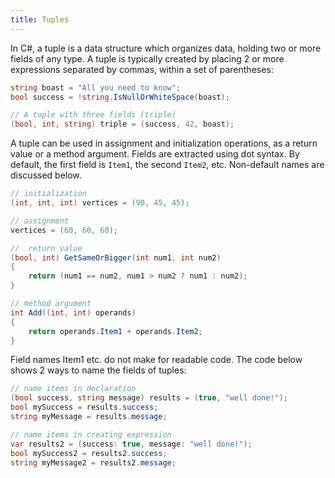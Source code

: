 ```yaml
---
title: Tuples
---
```


In C#, a tuple is a data structure which organizes data, holding two or more fields of any type. A tuple is typically created by placing 2 or more expressions separated by commas, within a set of parentheses:

```csharp
string boast = "All you need to know";
bool success = !string.IsNullOrWhiteSpace(boast);

// A tuple with three fields (triple)
(bool, int, string) triple = (success, 42, boast);
```

A tuple can be used in assignment and initialization operations, as a return value or a method argument. Fields are extracted using dot syntax. By default, the first field is `Item1`, the second `Item2`, etc. Non-default names are discussed below.

```csharp
// initialization
(int, int, int) vertices = (90, 45, 45);

// assignment
vertices = (60, 60, 60);

//  return value
(bool, int) GetSameOrBigger(int num1, int num2)
{
    return (num1 == num2, num1 > num2 ? num1 : num2);
}

// method argument
int Add((int, int) operands)
{
    return operands.Item1 + operands.Item2;
}
```

Field names Item1 etc. do not make for readable code. The code below shows 2 ways to name the fields of tuples:

```csharp
// name items in declaration
(bool success, string message) results = (true, "well done!");
bool mySuccess = results.success;
string myMessage = results.message;

// name items in creating expression
var results2 = (success: true, message: "well done!");
bool mySuccess2 = results2.success;
string myMessage2 = results2.message;
```
